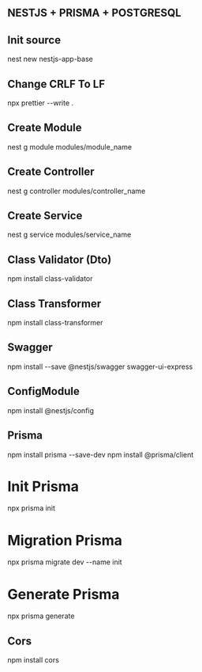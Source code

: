 ## NESTJS + PRISMA + POSTGRESQL

## Init source

nest new nestjs-app-base

## Change CRLF To LF

npx prettier --write .

## Create Module

nest g module modules/module_name

## Create Controller

nest g controller modules/controller_name

## Create Service

nest g service modules/service_name

## Class Validator (Dto)

npm install class-validator

## Class Transformer

npm install class-transformer

## Swagger

npm install --save @nestjs/swagger swagger-ui-express

## ConfigModule

npm install @nestjs/config

## Prisma

npm install prisma --save-dev
npm install @prisma/client

# Init Prisma

npx prisma init

# Migration Prisma

npx prisma migrate dev --name init

# Generate Prisma

npx prisma generate

## Cors

npm install cors
